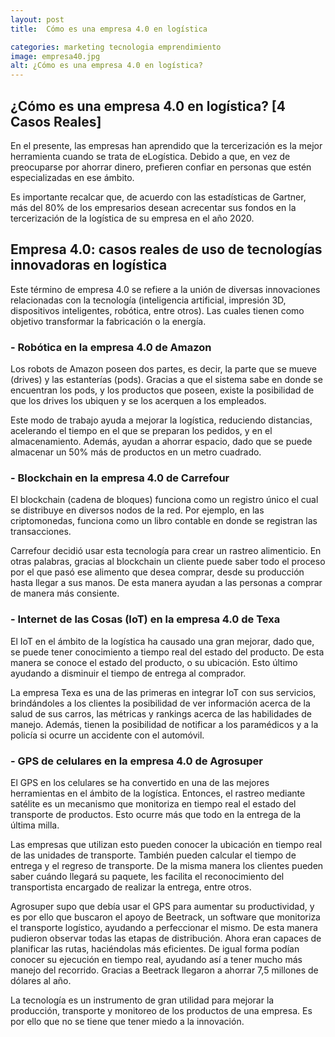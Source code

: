 ```yaml
---
layout: post
title:  Cómo es una empresa 4.0 en logística

categories: marketing tecnologia emprendimiento
image: empresa40.jpg
alt: ¿Cómo es una empresa 4.0 en logística? 
---
```

## ¿Cómo es una empresa 4.0 en logística? [4 Casos Reales]

En el presente, las empresas han aprendido que la tercerización es la mejor herramienta cuando se trata de eLogística. Debido a que, en vez de preocuparse por ahorrar dinero, prefieren confiar en personas que estén especializadas en ese ámbito.

Es importante recalcar que, de acuerdo con las estadísticas de Gartner, más del 80% de los empresarios desean acrecentar sus fondos en la tercerización de la logística de su empresa en el año 2020.

## Empresa 4.0: casos reales de uso de tecnologías innovadoras en logística

Este término de empresa 4.0 se refiere a la unión de diversas innovaciones relacionadas con la tecnología (inteligencia artificial, impresión 3D, dispositivos inteligentes, robótica, entre otros). Las cuales tienen como objetivo transformar la fabricación o la energía.

### - Robótica en la empresa 4.0 de Amazon

Los robots de Amazon poseen dos partes, es decir, la parte que se mueve (drives) y las estanterías (pods). Gracias a que el sistema sabe en donde se encuentran los pods, y los productos que poseen, existe la posibilidad de que los drives los ubiquen y se los acerquen a los empleados.

Este modo de trabajo ayuda a mejorar la logística, reduciendo distancias, acelerando el tiempo en el que se preparan los pedidos, y en el almacenamiento. Además, ayudan a ahorrar espacio, dado que se puede almacenar un 50% más de productos en un metro cuadrado.

### - Blockchain en la empresa 4.0 de Carrefour

El blockchain (cadena de bloques) funciona como un registro único el cual se distribuye en diversos nodos de la red. Por ejemplo, en las criptomonedas, funciona como un libro contable en donde se registran las transacciones.

Carrefour decidió usar esta tecnología para crear un rastreo alimenticio. En otras palabras, gracias al blockchain un cliente puede saber todo el proceso por el que pasó ese alimento que desea comprar, desde su producción hasta llegar a sus manos. De esta manera ayudan a las personas a comprar de manera más consiente.

### - Internet de las Cosas (IoT) en la empresa 4.0 de Texa

El IoT en el ámbito de la logística ha causado una gran mejorar, dado que, se puede tener conocimiento a tiempo real del estado del producto. De esta manera se conoce el estado del producto, o su ubicación. Esto último ayudando a disminuir el tiempo de entrega al comprador.

La empresa Texa es una de las primeras en integrar IoT con sus servicios, brindándoles a los clientes la posibilidad de ver información acerca de la salud de sus carros, las métricas y rankings acerca de las habilidades de manejo. Además, tienen la posibilidad de notificar a los paramédicos y a la policía si ocurre un accidente con el automóvil.

### - GPS de celulares en la empresa 4.0 de Agrosuper

El GPS en los celulares se ha convertido en una de las mejores herramientas en el ámbito de la logística. Entonces, el rastreo mediante satélite es un mecanismo que monitoriza en tiempo real el estado del transporte de productos. Esto ocurre más que todo en la entrega de la última milla.

Las empresas que utilizan esto pueden conocer la ubicación en tiempo real de las unidades de transporte. También pueden calcular el tiempo de entrega y el regreso de transporte. De la misma manera los clientes pueden saber cuándo llegará su paquete, les facilita el reconocimiento del transportista encargado de realizar la entrega, entre otros.

Agrosuper supo que debía usar el GPS para aumentar su productividad, y es por ello que buscaron el apoyo de Beetrack, un software que monitoriza el transporte logístico, ayudando a perfeccionar el mismo. De esta manera pudieron observar todas las etapas de distribución. Ahora eran capaces de planificar las rutas, haciéndolas más eficientes. De igual forma podían conocer su ejecución en tiempo real, ayudando así a tener mucho más manejo del recorrido. Gracias a Beetrack llegaron a ahorrar 7,5 millones de dólares al año.

La tecnología es un instrumento de gran utilidad para mejorar la producción, transporte y monitoreo de los productos de una empresa. Es por ello que no se tiene que tener miedo a la innovación.